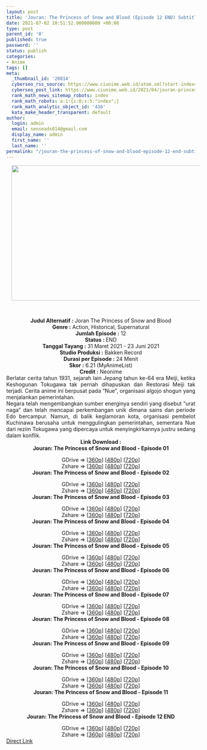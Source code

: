 ```yaml
---
layout: post
title: 'Jouran: The Princess of Snow and Blood (Episode 12 END) Subtitle Indonesia'
date: 2021-07-02 10:51:52.000000000 +00:00
type: post
parent_id: '0'
published: true
password: ''
status: publish
categories:
- Anime
tags: []
meta:
  _thumbnail_id: '20814'
  cyberseo_rss_source: https://www.ciunime.web.id/atom.xml?start-index=151&max-results=150
  cyberseo_post_link: https://www.ciunime.web.id/2021/04/jouran-princess-of-snow-and-blood.html
  rank_math_news_sitemap_robots: index
  rank_math_robots: a:1:{i:0;s:5:"index";}
  rank_math_analytic_object_id: '416'
  kata_make_header_transparent: default
author:
  login: admin
  email: senseads014@gmail.com
  display_name: admin
  first_name: ''
  last_name: ''
permalink: "/jouran-the-princess-of-snow-and-blood-episode-12-end-subtitle-indonesia/"
---
```

<div>
<div class="separator" style="clear: both; text-align: center;"><a href="https://1.bp.blogspot.com/-k9kNlfttRkE/YGXTwdc9xuI/AAAAAAAAeg8/Uu0WYQhL3As8J-VVyP7zK9NQMGjXe8ZVACLcBGAsYHQ/s1280/Jouran%2B-%2BThe%2BPrincess%2Bof%2BSnow%2Band%2BBlood.jpg" style="margin-left: 1em; margin-right: 1em;"><img border="0" data-original-height="720" data-original-width="1280" height="360" src="{{ site.baseurl }}/assets/2021/07/Jouran%2B-%2BThe%2BPrincess%2Bof%2BSnow%2Band%2BBlood.jpg" width="640" /></a></div>
<p><b><br /></b></div>
<div style="text-align: center;"><b style="font-weight: bold;">Judul</b><b style="font-weight: bold;"><b> Alternatif</b> :</b> Joran The Princess of Snow and Blood</div>
<div style="text-align: center;"><b><b>Genre :</b></b> Action, Historical, Supernatural</div>
<div style="text-align: center;"><b>Jumlah Episode :</b> 12<br /><b>Status : </b>END<br /><b>Tanggal Tayang :</b> 31 Maret 2021&nbsp;- 23 Juni 2021<br /><b>Studio Produksi :</b> Bakken Record<br /><b>Durasi per Episode :</b> 24 Menit</div>
<div style="text-align: center;"><b>Skor :</b> 6.21 (MyAnimeList)<br /><b>Credit :</b> Neonime</div>
<div style="text-align: center;"></div>
<div style="text-align: justify;">
<div>Berlatar cerita tahun 1931, sejarah lain Jepang tahun ke-64 era Meiji, ketika Keshogunan Tokugawa tak pernah dihapuskan dan Restorasi Meiji tak terjadi. Cerita anime ini berpusat pada “Nue”, organisasi algojo shogun yang menjalankan pemerintahan.</div>
<div></div>
<div>Negara telah mengembangkan sumber energinya sendiri yang disebut “urat naga” dan telah mencapai perkembangan unik dimana sains dan periode Edo bercampur. Namun, di balik keglamoran kota, organisasi pembelot Kuchinawa berusaha untuk menggulingkan pemerintahan, sementara Nue dari rezim Tokugawa yang dipercaya untuk menyingkirkannya justru sedang dalam konflik.</div>
</div>
<div style="text-align: justify;"></div>
<div style="text-align: justify;"></div>
<div style="text-align: center;"><b>Link Download :</b></div>
<div style="text-align: center;"><b>Jouran: The Princess of Snow and Blood - Episode 01</b></p>
<div style="text-align: center;">GDrive =&gt; [<a href="https://www.mp4upload.com/wmeq0r2xypm6" target="_blank" rel="noopener">360p</a>] [<a href="https://drive.google.com/uc?export=download&amp;id=1drF7vsPdl7Gs3CP3wJlTpi4yiPLMN21w" target="_blank" rel="noopener">480p</a>] [<a href="https://drive.google.com/uc?export=download&amp;id=1exJ-WtDNK1dSNE7jcxEarcKJ5OR9doHe" target="_blank" rel="noopener">720p</a>]<br />Zshare =&gt; [<a href="https://www44.zippyshare.com/v/b4VYzomc/file.html" target="_blank" rel="noopener">360p</a>] [<a href="https://www4.zippyshare.com/v/GVwGvPfL/file.html" target="_blank" rel="noopener">480p</a>] [<a href="https://www86.zippyshare.com/v/VYC2bcOH/file.html" target="_blank" rel="noopener">720p</a>]</div>
<div style="text-align: center;"><b>Jouran: The Princess of Snow and Blood - Episode 02</b></p>
<div>GDrive =&gt; [<a href="https://acefile.co/f/42130436/neonime_jouran_-_putri_salju_dan_darah_-_02-360p-zip" target="_blank" rel="noopener">360p</a>] [<a href="https://drive.google.com/uc?export=download&amp;id=1SJrsuhUDJ6LMlVy2wL2ymTCT-ltDtb2R" target="_blank" rel="noopener">480p</a>] [<a href="https://drive.google.com/uc?export=download&amp;id=1frH32FzykOGIOEDB5mJHtit04iMA3Upv" target="_blank" rel="noopener">720p</a>]<br />Zshare =&gt; [<a href="https://mir.cr/IHRUWB1E" target="_blank" rel="noopener">360p</a>] [<a href="https://www118.zippyshare.com/v/34BF3pEr/file.html" target="_blank" rel="noopener">480p</a>] [<a href="https://www83.zippyshare.com/v/bXbsOLFw/file.html" target="_blank" rel="noopener">720p</a>]</div>
<div><b>Jouran: The Princess of Snow and Blood - Episode 03</b></p>
<div>GDrive =&gt; [<a href="https://www.mp4upload.com/bcka0htdtcgn" target="_blank" rel="noopener">360p</a>] [<a href="https://drive.google.com/uc?export=download&amp;id=13BR5mba8crLeHUEYb1I4WovBDg-OnO1t" target="_blank" rel="noopener">480p</a>] [<a href="https://drive.google.com/uc?export=download&amp;id=1912yfGRHJR_kiunw68h6dz26J-cgXtni" target="_blank" rel="noopener">720p</a>]<br />Zshare =&gt; [<a href="https://www8.zippyshare.com/v/v71zIwuw/file.html" target="_blank" rel="noopener">360p</a>] [<a href="https://www16.zippyshare.com/v/Hj1dAWax/file.html" target="_blank" rel="noopener">480p</a>] [<a href="https://www81.zippyshare.com/v/8Lqa7UrH/file.html" target="_blank" rel="noopener">720p</a>]</div>
</div>
<div><b>Jouran: The Princess of Snow and Blood - Episode 04</b></p>
<div>GDrive =&gt; [<a href="https://www.mp4upload.com/juqnxmggsjy0" target="_blank" rel="noopener">360p</a>] [<a href="https://www.mp4upload.com/lypg5lk2xsgr" target="_blank" rel="noopener">480p</a>] [<a href="https://www.mp4upload.com/1jc259jrkg2i" target="_blank" rel="noopener">720p</a>]<br />Zshare =&gt; [<a href="https://www70.zippyshare.com/v/I6dbvAwx/file.html" target="_blank" rel="noopener">360p</a>] [<a href="https://www70.zippyshare.com/v/lvVqqk92/file.html" target="_blank" rel="noopener">480p</a>] [<a href="https://www58.zippyshare.com/v/lIa3TKZo/file.html" target="_blank" rel="noopener">720p</a>]</div>
</div>
<div><b>Jouran: The Princess of Snow and Blood - Episode 05</b></p>
<div>GDrive =&gt; [<a href="https://www.mp4upload.com/wukx5imfgldj" target="_blank" rel="noopener">360p</a>] [<a href="https://www.mp4upload.com/qwcc6nr2s86z" target="_blank" rel="noopener">480p</a>] [<a href="https://www.mp4upload.com/ovsssmspw0hi" target="_blank" rel="noopener">720p</a>]<br />Zshare =&gt; [<a href="https://www75.zippyshare.com/v/T1ZcjjI2/file.html" target="_blank" rel="noopener">360p</a>] [<a href="https://www75.zippyshare.com/v/VqmNeVBw/file.html" target="_blank" rel="noopener">480p</a>] [<a href="https://www75.zippyshare.com/v/zWgX0Syw/file.html" target="_blank" rel="noopener">720p</a>]</div>
</div>
<div><b>Jouran: The Princess of Snow and Blood - Episode 06</b></p>
<div>GDrive =&gt; [<a href="https://acefile.co/f/44737120/otakudesu_jouran-06_360p-mp4" target="_blank" rel="noopener">360p</a>] [<a href="https://acefile.co/f/44737125/otakudesu_jouran-06_480p-mp4" target="_blank" rel="noopener">480p</a>] [<a href="https://acefile.co/f/44737129/otakudesu_jouran-06_720p-mp4" target="_blank" rel="noopener">720p</a>]<br />Zshare =&gt; [<a href="https://www84.zippyshare.com/v/clvZ4Bss/file.html" target="_blank" rel="noopener">360p</a>] [<a href="https://www84.zippyshare.com/v/RkBDYTcm/file.html" target="_blank" rel="noopener">480p</a>] [<a href="https://www84.zippyshare.com/v/HlAvlWQx/file.html" target="_blank" rel="noopener">720p</a>]</div>
</div>
<div><b>Jouran: The Princess of Snow and Blood - Episode 07</b></p>
<div>GDrive =&gt; [<a href="https://acefile.co/f/45243934/otakudesu_jouran-07_360p-mp4" target="_blank" rel="noopener">360p</a>] [<a href="https://acefile.co/f/45243935/otakudesu_jouran-07_480p-mp4" target="_blank" rel="noopener">480p</a>] [<a href="https://acefile.co/f/45243938/otakudesu_jouran-07_720p-mp4" target="_blank" rel="noopener">720p</a>]<br />Zshare =&gt; [<a href="https://www110.zippyshare.com/v/xbxX5Nnu/file.html" target="_blank" rel="noopener">360p</a>] [<a href="https://www110.zippyshare.com/v/vZ4M5zsA/file.html" target="_blank" rel="noopener">480p</a>] [<a href="https://www110.zippyshare.com/v/VfCsFO1f/file.html" target="_blank" rel="noopener">720p</a>]</div>
</div>
<div><b>Jouran: The Princess of Snow and Blood - Episode 08</b></p>
<div>GDrive =&gt; [<a href="http://www.solidfiles.com/v/dNVaBKRvxy4r2" target="_blank" rel="noopener">360p</a>] [<a href="http://www.solidfiles.com/v/YLq6DG2MaqreY" target="_blank" rel="noopener">480p</a>] [<a href="http://www.solidfiles.com/v/VK7NeLQKGNned" target="_blank" rel="noopener">720p</a>]<br />Zshare =&gt; [<a href="https://www77.zippyshare.com/v/BZDJNWnl/file.html" target="_blank" rel="noopener">360p</a>] [<a href="https://www77.zippyshare.com/v/jzt7NvRY/file.html" target="_blank" rel="noopener">480p</a>] [<a href="https://www77.zippyshare.com/v/tsVU5l6v/file.html" target="_blank" rel="noopener">720p</a>]</div>
</div>
<div><b>Jouran: The Princess of Snow and Blood - Episode 09</b></p>
<div>GDrive =&gt; [<a href="http://www.solidfiles.com/v/jQQGBnQDa7Grz" target="_blank" rel="noopener">360p</a>] [<a href="http://www.solidfiles.com/v/zeeDYBVLpVRQ7" target="_blank" rel="noopener">480p</a>] [<a href="http://www.solidfiles.com/v/rddAKWxXVWBW4" target="_blank" rel="noopener">720p</a>]<br />Zshare =&gt; [<a href="https://www88.zippyshare.com/v/o5fqRrPd/file.html" target="_blank" rel="noopener">360p</a>] [<a href="https://www88.zippyshare.com/v/87Qa27bf/file.html" target="_blank" rel="noopener">480p</a>] [<a href="https://www88.zippyshare.com/v/QMlLebtG/file.html" target="_blank" rel="noopener">720p</a>]</div>
</div>
<div><b>Jouran: The Princess of Snow and Blood - Episode 10</b></p>
<div>GDrive =&gt; [<a href="http://www.solidfiles.com/v/8ZyZVgpqNrevn" target="_blank" rel="noopener">360p</a>] [<a href="http://www.solidfiles.com/v/W8Q8Ne7vg3pR4" target="_blank" rel="noopener">480p</a>] [<a href="http://www.solidfiles.com/v/MWMWqKRrxyRVe" target="_blank" rel="noopener">720p</a>]<br />Zshare =&gt; [<a href="https://www63.zippyshare.com/v/qr0HJdPx/file.html" target="_blank" rel="noopener">360p</a>] [<a href="https://www63.zippyshare.com/v/I37x6q7L/file.html" target="_blank" rel="noopener">480p</a>] [<a href="https://www63.zippyshare.com/v/lE161iYI/file.html" target="_blank" rel="noopener">720p</a>]</div>
</div>
<div><b>Jouran: The Princess of Snow and Blood - Episode 11</b></p>
<div>GDrive =&gt; [<a href="https://acefile.co/f/47095399/gatsunime-net-jourantpsb_11_360p-mp4" target="_blank" rel="noopener">360p</a>] [<a href="https://acefile.co/f/47095404/gatsunime-net-jourantpsb_11_480p-mp4" target="_blank" rel="noopener">480p</a>] [<a href="https://acefile.co/f/47095407/gatsunime-net-jourantpsb_11_720p-mp4" target="_blank" rel="noopener">720p</a>]<br />Zshare =&gt; [<a href="https://www84.zippyshare.com/v/Wvhxdgon/file.html" target="_blank" rel="noopener">360p</a>] [<a href="https://www24.zippyshare.com/v/c2zJ6I7V/file.html" target="_blank" rel="noopener">480p</a>] [<a href="https://www50.zippyshare.com/v/tVjH7YpU/file.html" target="_blank" rel="noopener">720p</a>]</div>
</div>
<div><b>Jouran: The Princess of Snow and Blood - Episode 12 END</b></p>
<div>GDrive =&gt; [<a href="https://acefile.co/f/47561960/gatsunime-net-jourantpsb_12_360p-mp4" target="_blank" rel="noopener">360p</a>] [<a href="https://acefile.co/f/47561963/gatsunime-net-jourantpsb_12_480p-mp4" target="_blank" rel="noopener">480p</a>] [<a href="https://acefile.co/f/47561965/gatsunime-net-jourantpsb_12_720p-mp4" target="_blank" rel="noopener">720p</a>]<br />Zshare =&gt; [<a href="https://www104.zippyshare.com/v/3UY2c0Ul/file.html" target="_blank" rel="noopener">360p</a>] [<a href="https://www15.zippyshare.com/v/lVZBdeSa/file.html" target="_blank" rel="noopener">480p</a>] [<a href="https://www73.zippyshare.com/v/SgrraU7F/file.html" target="_blank" rel="noopener">720p</a>]</div>
</div>
</div>
</div>
<link rel="stylesheet" href="https://cdnjs.cloudflare.com/ajax/libs/font-awesome/4.7.0/css/font-awesome.min.css" />
<div class="divbtn"> <a href="https://handymansurrender.com/fihup8buzv?key=94550f7ce39444073321dde3b8782f97" class="btn"><i class="fa fa-download"></i> Direct Link</a> </div>
